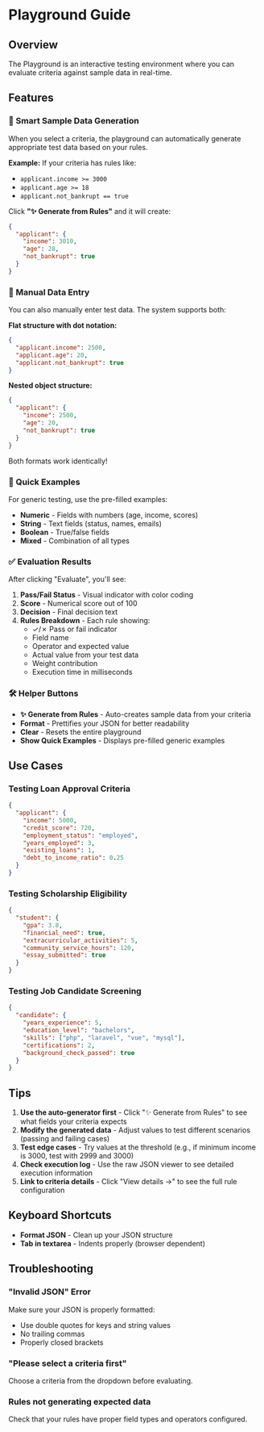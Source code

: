 # Playground Guide

## Overview

The Playground is an interactive testing environment where you can evaluate criteria against sample data in real-time.

## Features

### 🎯 Smart Sample Data Generation

When you select a criteria, the playground can automatically generate appropriate test data based on your rules.

**Example:** If your criteria has rules like:

- `applicant.income >= 3000`
- `applicant.age >= 18`
- `applicant.not_bankrupt == true`

Click **"✨ Generate from Rules"** and it will create:

```json
{
  "applicant": {
    "income": 3010,
    "age": 28,
    "not_bankrupt": true
  }
}
```

### 📝 Manual Data Entry

You can also manually enter test data. The system supports both:

**Flat structure with dot notation:**

```json
{
  "applicant.income": 2500,
  "applicant.age": 20,
  "applicant.not_bankrupt": true
}
```

**Nested object structure:**

```json
{
  "applicant": {
    "income": 2500,
    "age": 20,
    "not_bankrupt": true
  }
}
```

Both formats work identically!

### 🚀 Quick Examples

For generic testing, use the pre-filled examples:

- **Numeric** - Fields with numbers (age, income, scores)
- **String** - Text fields (status, names, emails)
- **Boolean** - True/false fields
- **Mixed** - Combination of all types

### ✅ Evaluation Results

After clicking "Evaluate", you'll see:

1. **Pass/Fail Status** - Visual indicator with color coding
2. **Score** - Numerical score out of 100
3. **Decision** - Final decision text
4. **Rules Breakdown** - Each rule showing:
   - ✓/✗ Pass or fail indicator
   - Field name
   - Operator and expected value
   - Actual value from your test data
   - Weight contribution
   - Execution time in milliseconds

### 🛠️ Helper Buttons

- **✨ Generate from Rules** - Auto-creates sample data from your criteria
- **Format** - Prettifies your JSON for better readability
- **Clear** - Resets the entire playground
- **Show Quick Examples** - Displays pre-filled generic examples

## Use Cases

### Testing Loan Approval Criteria

```json
{
  "applicant": {
    "income": 5000,
    "credit_score": 720,
    "employment_status": "employed",
    "years_employed": 3,
    "existing_loans": 1,
    "debt_to_income_ratio": 0.25
  }
}
```

### Testing Scholarship Eligibility

```json
{
  "student": {
    "gpa": 3.8,
    "financial_need": true,
    "extracurricular_activities": 5,
    "community_service_hours": 120,
    "essay_submitted": true
  }
}
```

### Testing Job Candidate Screening

```json
{
  "candidate": {
    "years_experience": 5,
    "education_level": "bachelors",
    "skills": ["php", "laravel", "vue", "mysql"],
    "certifications": 2,
    "background_check_passed": true
  }
}
```

## Tips

1. **Use the auto-generator first** - Click "✨ Generate from Rules" to see what fields your criteria expects
2. **Modify the generated data** - Adjust values to test different scenarios (passing and failing cases)
3. **Test edge cases** - Try values at the threshold (e.g., if minimum income is 3000, test with 2999 and 3000)
4. **Check execution log** - Use the raw JSON viewer to see detailed execution information
5. **Link to criteria details** - Click "View details →" to see the full rule configuration

## Keyboard Shortcuts

- **Format JSON** - Clean up your JSON structure
- **Tab in textarea** - Indents properly (browser dependent)

## Troubleshooting

### "Invalid JSON" Error

Make sure your JSON is properly formatted:

- Use double quotes for keys and string values
- No trailing commas
- Properly closed brackets

### "Please select a criteria first"

Choose a criteria from the dropdown before evaluating.

### Rules not generating expected data

Check that your rules have proper field types and operators configured.
